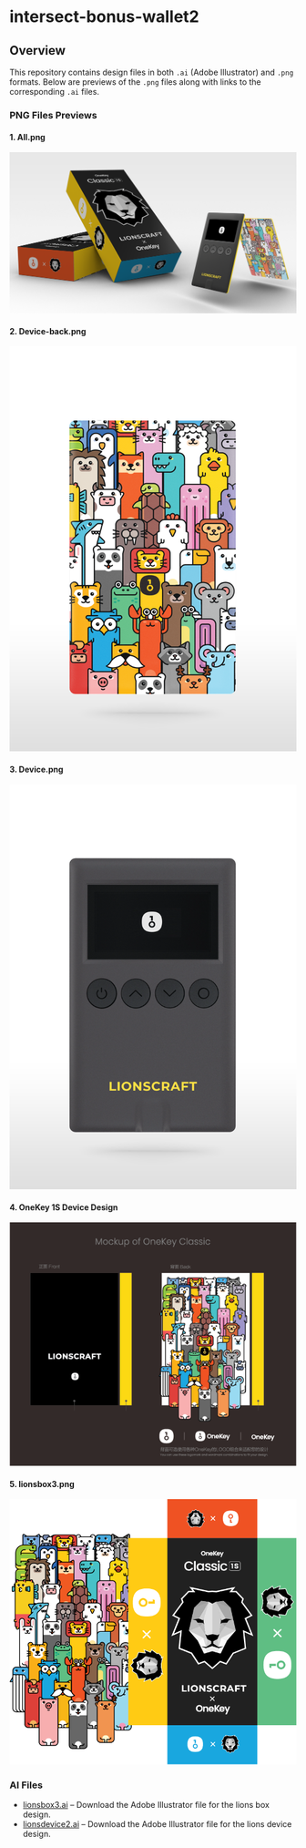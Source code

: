 # intersect-bonus-wallet2

## Overview
This repository contains design files in both `.ai` (Adobe Illustrator) and `.png` formats. Below are previews of the `.png` files along with links to the corresponding `.ai` files.

### PNG Files Previews
#### 1. All.png
![All](./All.png)

#### 2. Device-back.png
![Device Back](./Device-back.png)

#### 3. Device.png
![Device](./Device.png)

#### 4. OneKey 1S Device Design
![OneKey 1S Device Design](./OneKey%201S%20device%20design%20(1).png)

#### 5. lionsbox3.png
![Lions Box](./lionsbox3.png)

### AI Files
- [lionsbox3.ai](./lionsbox3%20copy.ai) – Download the Adobe Illustrator file for the lions box design.
- [lionsdevice2.ai](./lionsdevice2.ai) – Download the Adobe Illustrator file for the lions device design.
